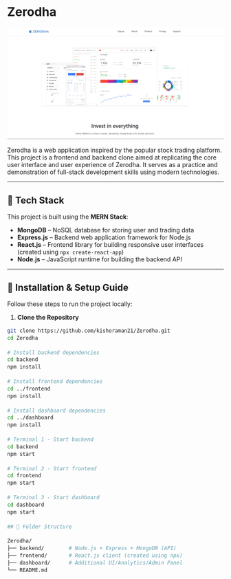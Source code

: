

  <h1><strong>Zerodha</strong></h1>

  <img src="https://github.com/kishoraman21/Zerodha/blob/1e7f634164faf66ed66767d8e4a2905f559bcec9/image.png?raw=true" alt="Zerodha Clone" />

</div>

Zerodha is a web application inspired by the popular stock trading platform. This project is a frontend and backend clone aimed at replicating the core user interface and user experience of Zerodha. It serves as a practice and demonstration of full-stack development skills using modern technologies.

---

## 🔧 Tech Stack

This project is built using the **MERN Stack**:

- **MongoDB** – NoSQL database for storing user and trading data  
- **Express.js** – Backend web application framework for Node.js  
- **React.js** – Frontend library for building responsive user interfaces (created using `npx create-react-app`)  
- **Node.js** – JavaScript runtime for building the backend API

---

## 🚀 Installation & Setup Guide

Follow these steps to run the project locally:

1. **Clone the Repository**

```bash
git clone https://github.com/kishoraman21/Zerodha.git
cd Zerodha

# Install backend dependencies
cd backend
npm install

# Install frontend dependencies
cd ../frontend
npm install

# Install dashboard dependencies
cd ../dashboard
npm install

# Terminal 1 - Start backend
cd backend
npm start

# Terminal 2 - Start frontend
cd frontend
npm start

# Terminal 3 - Start dashboard
cd dashboard
npm start

## 📂 Folder Structure

Zerodha/
├── backend/        # Node.js + Express + MongoDB (API)
├── frontend/       # React.js client (created using npx)
├── dashboard/      # Additional UI/Analytics/Admin Panel
└── README.md


